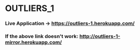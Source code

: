 # OUTLIERS_1

### Live Application -> https://outliers-1.herokuapp.com/

### If the above link doesn't work: http://outliers-1-mirror.herokuapp.com/
